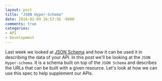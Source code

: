 ```yaml
---
layout: post
title: "JSON Hyper-Schema"
date: 2016-02-09 16:57:56 -0600
comments: true
categories: 
- API
- Development
---
```

Last week we looked at [JSON Schema](/blog/2016/02/02/json-schema-for-your-api/)
and how it can be used it in describing the data of your API.  In this post
we'll be looking at the `JSON Hyper-schema`.  It is a schema built on top of the
`JSON Schema` and describes the URLs that can be built with a given resource.
Let's look at how we can use this spec to help supplement our APIs. 

<!-- more -->


